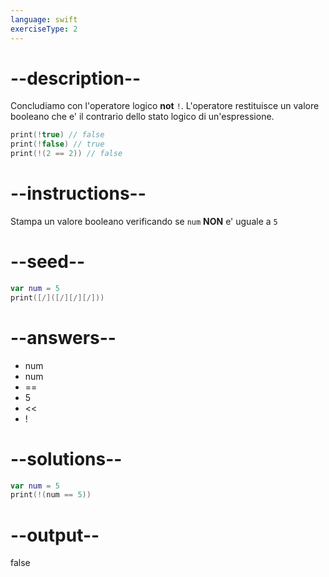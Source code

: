 ```yaml
---
language: swift
exerciseType: 2
---
```


# --description--

Concludiamo con l'operatore logico **not** `!`.
L'operatore restituisce un valore booleano che e' il contrario dello stato logico di un'espressione.
```swift
print(!true) // false
print(!false) // true
print(!(2 == 2)) // false
```

# --instructions--

Stampa un valore booleano verificando se `num` **NON** e' uguale a `5`

# --seed--

```swift
var num = 5
print([/]([/][/][/]))
```

# --answers--

- num 
- num 
- == 
- 5
- << 
- !

# --solutions--

```swift
var num = 5
print(!(num == 5))
```

# --output--

false
